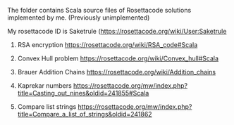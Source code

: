 The folder contains Scala source files of Rosettacode solutions implemented by me. (Previously unimplemented)

My rosettacode ID is  Saketrule  (https://rosettacode.org/wiki/User:Saketrule

1.  RSA encryption          https://rosettacode.org/wiki/RSA_code#Scala

2.  Convex Hull problem     https://rosettacode.org/wiki/Convex_hull#Scala

3.  Brauer Addition Chains  https://rosettacode.org/wiki/Addition_chains

4.  Kaprekar numbers        https://rosettacode.org/mw/index.php?title=Casting_out_nines&oldid=241855#Scala

5.  Compare list strings    https://rosettacode.org/mw/index.php?title=Compare_a_list_of_strings&oldid=241862

